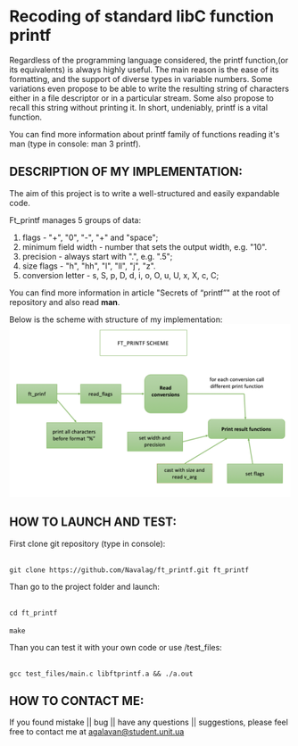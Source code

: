# Recoding of standard libC function printf

Regardless of the programming language considered, the printf function,(or its equivalents)
is always highly useful. The main reason is the ease of its formatting, and the
support of diverse types in variable numbers. Some variations even propose to be able to
write the resulting string of characters either in a file descriptor or in a particular stream.
Some also propose to recall this string without printing it. In short, undeniably, printf
is a vital function. 

You can find more information about printf family of functions reading it's man (type in console: man 3 printf).

## DESCRIPTION OF MY IMPLEMENTATION:

The aim of this project is to write a well-structured and easily expandable code.

Ft_printf manages 5 groups of data:
1) flags - "+", "0", "-", "+" and "space";
2) minimum field width - number that sets the output width, e.g. "10".
3) precision - always start with ".", e.g. ".5";
4) size flags - "h", "hh", "l", "ll", "j", "z".
5) conversion letter - s, S, p, D, d, i, o, O, u, U, x, X, c, C;

You can find more information in article "Secrets of “printf”" at the root of repository and also read **man**.

Below is the scheme with structure of my implementation:
<img src="screenshots/ft_printf_scheme.png" width="800">

## HOW TO LAUNCH AND TEST:

First clone git repository (type in console):
```

git clone https://github.com/Navalag/ft_printf.git ft_printf

```

Than go to the project folder and launch:
```

cd ft_printf

make

```

Than you can test it with your own code or use /test_files:
```

gcc test_files/main.c libftprintf.a && ./a.out

```

## HOW TO CONTACT ME:

If you found mistake || bug || have any questions || suggestions, please feel free to contact me at
agalavan@student.unit.ua
